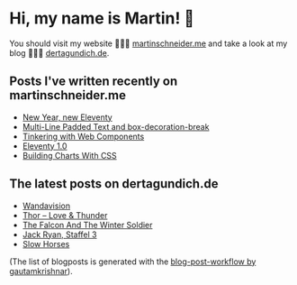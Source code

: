 # Hi, my name is Martin! 👋 
You should visit my website 👨🏼‍💻  [martinschneider.me](https://martinschneider.me) and take a look at my blog 🤷🏼‍♂️ [dertagundich.de](https://www.dertagundich.de).

## Posts I've written recently on martinschneider.me
<!-- MSME-POST-LIST:START -->
- [New Year, new Eleventy](https://martinschneider.me/articles/new-year-new-eleventy/)
- [Multi-Line Padded Text and box-decoration-break](https://martinschneider.me/articles/multi-line-padded-text-and-box-decoration-break/)
- [Tinkering with Web Components](https://martinschneider.me/articles/tinkering-with-web-components/)
- [Eleventy 1.0](https://martinschneider.me/articles/eleventy-1-0/)
- [Building Charts With CSS](https://martinschneider.me/articles/building-charts-with-css/)
<!-- MSME-POST-LIST:END -->

## The latest posts on dertagundich.de
<!-- DTUI-POST-LIST:START -->
- [Wandavision](https://www.dertagundich.de/2023/02/11/wandavision/)
- [Thor – Love &amp; Thunder](https://www.dertagundich.de/2023/02/10/thor-love-thunder/)
- [The Falcon And The Winter Soldier](https://www.dertagundich.de/2023/02/09/the-falcon-and-the-winter-soldier/)
- [Jack Ryan, Staffel 3](https://www.dertagundich.de/2023/02/08/jack-ryan-staffel-3/)
- [Slow Horses](https://www.dertagundich.de/2023/02/07/slow-horses/)
<!-- DTUI-POST-LIST:END -->

(The list of blogposts is generated with the [blog-post-workflow by gautamkrishnar](https://github.com/gautamkrishnar/blog-post-workflow)).
